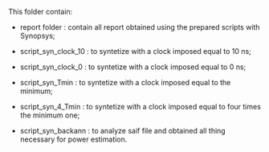 This folder contain:

- report folder : contain all report obtained using the prepared scripts with Synopsys;

- script_syn_clock_10 : to syntetize with a clock imposed equal to 10 ns;

- script_syn_clock_0 : to syntetize with a clock imposed equal to 0 ns;

- script_syn_Tmin : to syntetize with a clock imposed equal to the minimum;

- script_syn_4_Tmin : to syntetize with a clock imposed equal to four times the minimum one;

- script_syn_backann : to analyze saif file and obtained all thing necessary for power estimation.